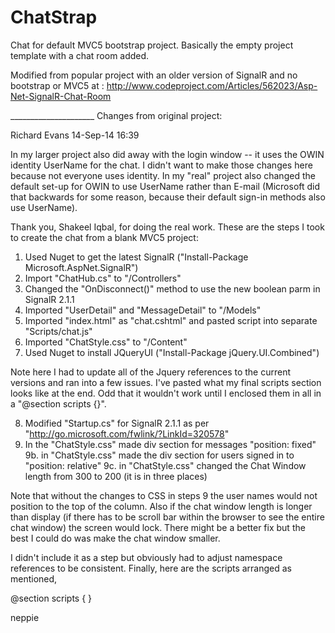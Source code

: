 ChatStrap
=========

Chat for default MVC5 bootstrap project.  Basically the empty project template with a chat room added.

Modified from popular project with an older version of SignalR and no bootstrap or MVC5 at :
  http://www.codeproject.com/Articles/562023/Asp-Net-SignalR-Chat-Room

_____________________ Changes from original project:

Richard Evans	14-Sep-14 16:39 
 
In my larger project also did away with the login window -- it uses the OWIN identity UserName for the chat. I didn't want to make those changes here because not everyone uses identity. In my "real" project also changed the default set-up for OWIN to use UserName rather than E-mail (Microsoft did that backwards for some reason, because their default sign-in methods also use UserName).
 
Thank you, Shakeel Iqbal, for doing the real work. These are the steps I took to create the chat from a blank MVC5 project:
 

1. Used Nuget to get the latest SignalR ("Install-Package Microsoft.AspNet.SignalR")
2. Import "ChatHub.cs" to "/Controllers"
3. Changed the "OnDisconnect()" method to use the new boolean parm in SignalR 2.1.1 
4. Imported "UserDetail" and "MessageDetail" to "/Models"
5. Imported "index.html" as "chat.cshtml" and pasted script into separate "Scripts/chat.js"
6. Imported "ChatStyle.css" to "/Content"
7. Used Nuget to install JQueryUI ("Install-Package jQuery.UI.Combined")

 
Note here I had to update all of the Jquery references to the current versions and ran into a few issues. I've pasted what my final scripts section looks like at the end. Odd that it wouldn't work until I enclosed them in all in a "@section scripts {}".
 

8. Modified "Startup.cs" for SignalR 2.1.1 as per "http://go.microsoft.com/fwlink/?LinkId=320578"
9. In the "ChatStyle.css" made div section for messages "position: fixed"
9b. in "ChatStyle.css" made the div section for users signed in to "position: relative" 
9c. in "ChatStyle.css" changed the Chat Window length from 300 to 200 (it is in three places)

 
Note that without the changes to CSS in steps 9 the user names would not position to the top of the column. Also if the chat window length is longer than display (if there has to be scroll bar within the browser to see the entire chat window) the screen would lock. There might be a better fix but the best I could do was make the chat window smaller.
 
I didn't include it as a step but obviously had to adjust namespace references to be consistent. Finally, here are the scripts arranged as mentioned,
 

@section scripts
    {
     <script src="~/Scripts/jquery-1.10.2.min.js"></script>
     <script src="~/Scripts/jquery-ui-1.11.1.js"></script>
    <!--Reference the SignalR library. -->
    <script src="~/Scripts/jquery.signalR-2.1.1.js"></script>
    <!--Reference the autogenerated SignalR hub script. -->
    <script src="~/signalr/hubs"></script>
    <script src="~/Scripts/chat.js"></script>
}

neppie

